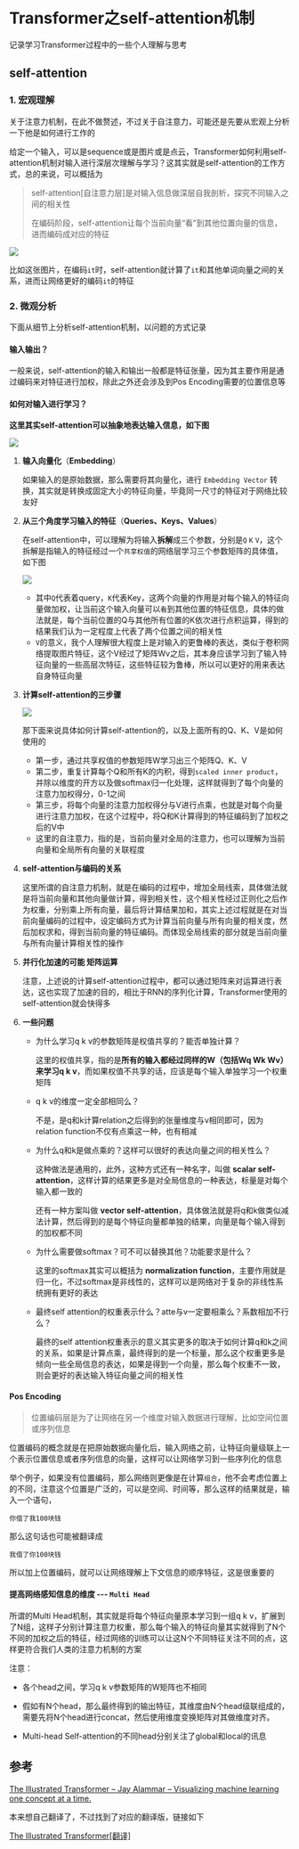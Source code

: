 # Transformer之self-attention机制


记录学习Transformer过程中的一些个人理解与思考

<!--more-->

## self-attention

### 1. 宏观理解

关于注意力机制，在此不做赘述，不过关于自注意力，可能还是先要从宏观上分析一下他是如何进行工作的

给定一个输入，可以是sequence或是图片或是点云，Transformer如何利用self-attention机制对输入进行深层次理解与学习？这其实就是self-attention的工作方式，总的来说，可以概括为

> self-attention[自注意力层]是对输入信息做深层自我剖析，探究不同输入之间的相关性
> 
> 在编码阶段，self-attention让每个当前向量“看”到其他位置向量的信息，进而编码成对应的特征

![](https://raw.githubusercontent.com/shmilywh/PicturesForBlog/master/2021/07/05-10-27-45-2021-07-05-10-27-42-image.png)

比如这张图片，在编码`it`时，self-attention就计算了`it`和其他单词向量之间的关系，进而让网络更好的编码`it`的特征

### 2. 微观分析

下面从细节上分析self-attention机制，以问题的方式记录

#### 输入输出？

一般来说，self-attention的输入和输出一般都是特征张量，因为其主要作用是通过编码来对特征进行加权，除此之外还会涉及到Pos Encoding需要的位置信息等

#### 如何对输入进行学习？

**这里其实self-attention可以抽象地表达输入信息，如下图**

![](https://raw.githubusercontent.com/shmilywh/PicturesForBlog/master/2021/07/05-10-27-11-2021-07-05-10-27-05-image.png)

1. **输入向量化**（**Embedding**）
   
   如果输入的是原始数据，那么需要将其向量化，进行 `Embedding Vector` 转换，其实就是转换成固定大小的特征向量，毕竟同一尺寸的特征对于网络比较友好

2. **从三个角度学习输入的特征**（**Queries、Keys、Values**）
   
   在self-attention中，可以理解为将输入**拆解**成三个参数，分别是`Q` `K` `V`，这个拆解是指输入的特征经过一个`共享权值`的网络层学习三个参数矩阵的具体值，如下图
   
   ![](https://raw.githubusercontent.com/shmilywh/PicturesForBlog/master/2021/07/05-10-27-03-2021-07-05-10-26-55-image.png)
   
   - 其中`Q`代表着query，`K`代表Key，这两个向量的作用是对每个输入的特征向量做加权，让当前这个输入向量可以`看`到其他位置的特征信息，具体的做法就是，每个当前位置的Q与其他所有位置的K依次进行点积运算，得到的结果我们认为一定程度上代表了两个位置之间的相关性
   - `V`的意义，我个人理解很大程度上是对输入的更鲁棒的表达，类似于卷积网络提取图片特征，这个V经过了矩阵Wv之后，其本身应该学习到了输入特征向量的一些高层次特征，这些特征较为鲁棒，所以可以更好的用来表达自身特征向量

3. **计算self-attention的三步骤**
   
   ![](https://raw.githubusercontent.com/shmilywh/PicturesForBlog/master/2021/07/05-10-26-42-2021-07-05-10-26-35-image.png)
   
   那下面来说具体如何计算self-attention的，以及上面所有的Q、K、V是如何使用的
   
   - 第一步，通过共享权值的参数矩阵W学习出三个矩阵Q、K、V
   - 第二步，重复计算每个Q和所有K的内积，得到`scaled inner product`，并除以维度的开方以及做softmax归一化处理，这样就得到了每个向量的注意力加权得分，0-1之间
   - 第三步，将每个向量的注意力加权得分与V进行点乘，也就是对每个向量进行注意力加权，在这个过程中，将Q和K计算得到的特征编码到了加权之后的V中
   - 这里的自注意力，指的是，当前向量对全局的注意力，也可以理解为当前向量和全局所有向量的关联程度

4. **self-attention与编码的关系**
   
   这里所谓的自注意力机制，就是在编码的过程中，增加全局线索，具体做法就是将当前向量和其他向量做计算，得到相关性，这个相关性经过正则化之后作为权重，分别乘上所有向量，最后将计算结果加和，其实上述过程就是在对当前向量编码的过程中，设定编码方式为计算当前向量与所有向量的相关度，然后加权求和，得到当前向量的特征编码。而体现全局线索的部分就是当前向量与所有向量计算相关性的操作

5. **并行化加速的可能 矩阵运算**
   
   注意，上述说的计算self-attention过程中，都可以通过矩阵来对运算进行表达，这也实现了加速的目的，相比于RNN的序列化计算，Transformer使用的self-attention就会快得多

6. **一些问题**
   
   - 为什么学习q k v的参数矩阵是权值共享的？能否单独计算？
     
     这里的权值共享，指的是**所有的输入都经过同样的W（包括Wq Wk Wv）来学习q k v**，而如果权值不共享的话，应该是每个输入单独学习一个权重矩阵
   
   - q k v的维度一定全部相同么？
     
     不是，是q和k计算relation之后得到的张量维度与v相同即可，因为relation function不仅有点乘这一种，也有相减
   
   - 为什么q和k是做点乘的？这样可以很好的表达向量之间的相关性么？
     
     这种做法是通用的，此外，这种方式还有一种名字，叫做 **scalar self-attention**，这样计算的结果更多是对全局信息的一种表达，标量是对每个输入都一致的
     
     还有一种方案叫做 **vector self-attention**，具体做法就是将q和k做类似减法计算，然后得到的是每个特征向量都单独的结果，向量是每个输入得到的加权都不同
   
   - 为什么需要做softmax？可不可以替换其他？功能要求是什么？
     
     这里的softmax其实可以概括为 **normalization function**，主要作用就是归一化，不过softmax是非线性的，这样可以是网络对于复杂的非线性系统拥有更好的表达
   
   - 最终self attention的权重表示什么？atte与v一定要相乘么？系数相加不行么？
     
     最终的self attention权重表示的意义其实更多的取决于如何计算q和k之间的关系，如果是计算点乘，最终得到的是一个标量，那么这个权重更多是倾向一些全局信息的表达，如果是得到一个向量，那么每个权重不一致，则会更好的表达输入特征向量之间的相关性

#### Pos Encoding

> 位置编码层是为了让网络在另一个维度对输入数据进行理解，比如空间位置或序列信息

位置编码的概念就是在把原始数据向量化后，输入网络之前，让特征向量级联上一个表示位置信息或者序列信息的向量，这样可以让网络学习到一些序列化的信息

举个例子，如果没有位置编码，那么网络则更像是在计算`组合`，他不会考虑位置上的不同，注意这个位置是广泛的，可以是空间、时间等，那么这样的结果就是，输入一个语句，

```
你借了我100块钱
```

那么这句话也可能被翻译成

```
我借了你100块钱
```

所以加上位置编码，就可以让网络理解上下文信息的顺序特征，这是很重要的

#### 提高网络感知信息的维度 --- `Multi Head`

所谓的Multi Head机制，其实就是将每个特征向量原本学习到一组q k v，扩展到了N组，这样子分别计算注意力权重，那么每个输入的特征向量其实就得到了N个不同的加权之后的特征，经过网络的训练可以让这N个不同特征关注不同的点，这样更符合我们人类的注意力机制的方案

注意：

- 各个head之间，学习q k v参数矩阵的W矩阵也不相同

- 假如有N个head，那么最终得到的输出特征，其维度由N个head级联组成的，需要先将N个head进行concat，然后使用维度变换矩阵对其做维度对齐。

- Multi-head Self-attention的不同head分别关注了global和local的讯息

## 参考

[The Illustrated Transformer – Jay Alammar – Visualizing machine learning one concept at a time.](https://jalammar.github.io/illustrated-transformer/)

本来想自己翻译了，不过找到了对应的翻译版，链接如下

[The Illustrated Transformer[翻译]](https://blog.csdn.net/yujianmin1990/article/details/85221271)
